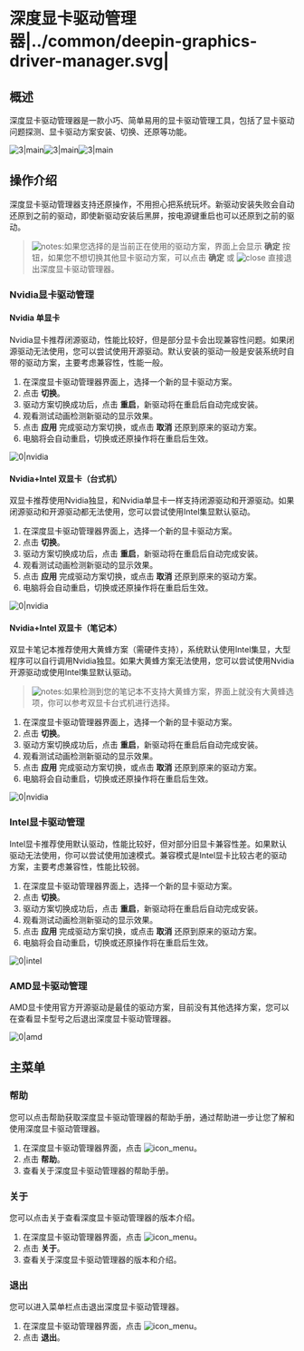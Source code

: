# 深度显卡驱动管理器|../common/deepin-graphics-driver-manager.svg|

## 概述

深度显卡驱动管理器是一款小巧、简单易用的显卡驱动管理工具，包括了显卡驱动问题探测、显卡驱动方案安装、切换、还原等功能。

![3|main](jpg/intel.jpg)![3|main](jpg/main2.jpg)![3|main](jpg/main3.jpg)

## 操作介绍

深度显卡驱动管理器支持还原操作，不用担心把系统玩坏。新驱动安装失败会自动还原到之前的驱动，即使新驱动安装后黑屏，按电源键重启也可以还原到之前的驱动。

> ![notes](icon/notes.svg):如果您选择的是当前正在使用的驱动方案，界面上会显示 **确定** 按钮，如果您不想切换其他显卡驱动方案，可以点击 **确定** 或 ![close](icon/close.svg) 直接退出深度显卡驱动管理器。

### Nvidia显卡驱动管理

#### Nvidia 单显卡

Nvidia显卡推荐闭源驱动，性能比较好，但是部分显卡会出现兼容性问题。如果闭源驱动无法使用，您可以尝试使用开源驱动。默认安装的驱动一般是安装系统时自带的驱动方案，主要考虑兼容性，性能一般。

1. 在深度显卡驱动管理器界面上，选择一个新的显卡驱动方案。
2. 点击 **切换**。
3. 驱动方案切换成功后，点击 **重启**，新驱动将在重启后自动完成安装。
4. 观看测试动画检测新驱动的显示效果。
5. 点击 **应用** 完成驱动方案切换，或点击 **取消** 还原到原来的驱动方案。
6. 电脑将会自动重启，切换或还原操作将在重启后生效。

![0|nvidia](jpg/nvidia.jpg)

#### Nvidia+Intel 双显卡（台式机）

双显卡推荐使用Nvidia独显，和Nvidia单显卡一样支持闭源驱动和开源驱动。如果闭源驱动和开源驱动都无法使用，您可以尝试使用Intel集显默认驱动。

1. 在深度显卡驱动管理器界面上，选择一个新的显卡驱动方案。
2. 点击 **切换**。
3. 驱动方案切换成功后，点击 **重启**，新驱动将在重启后自动完成安装。
4. 观看测试动画检测新驱动的显示效果。
5. 点击 **应用** 完成驱动方案切换，或点击 **取消** 还原到原来的驱动方案。
6. 电脑将会自动重启，切换或还原操作将在重启后生效。

![0|nvidia](jpg/ni.jpg)

#### Nvidia+Intel 双显卡（笔记本）

双显卡笔记本推荐使用大黄蜂方案（需硬件支持），系统默认使用Intel集显，大型程序可以自行调用Nvidia独显。如果大黄蜂方案无法使用，您可以尝试使用Nvidia开源驱动或使用Intel集显默认驱动。

> ![notes](icon/notes.svg):如果检测到您的笔记本不支持大黄蜂方案，界面上就没有大黄蜂选项，你可以参考双显卡台式机进行选择。

1. 在深度显卡驱动管理器界面上，选择一个新的显卡驱动方案。
2. 点击 **切换**。
3. 驱动方案切换成功后，点击 **重启**，新驱动将在重启后自动完成安装。
4. 观看测试动画检测新驱动的显示效果。
5. 点击 **应用** 完成驱动方案切换，或点击 **取消** 还原到原来的驱动方案。
6. 电脑将会自动重启，切换或还原操作将在重启后生效。

![0|nvidia](jpg/bluebee.jpg)

### Intel显卡驱动管理

Intel显卡推荐使用默认驱动，性能比较好，但对部分旧显卡兼容性差。如果默认驱动无法使用，你可以尝试使用加速模式。兼容模式是Intel显卡比较古老的驱动方案，主要考虑兼容性，性能比较弱。

1. 在深度显卡驱动管理器界面上，选择一个新的显卡驱动方案。
2. 点击 **切换**。
3. 驱动方案切换成功后，点击 **重启**，新驱动将在重启后自动完成安装。
4. 观看测试动画检测新驱动的显示效果。
5. 点击 **应用** 完成驱动方案切换，或点击 **取消** 还原到原来的驱动方案。
6. 电脑将会自动重启，切换或还原操作将在重启后生效。

![0|intel](jpg/intel.jpg)

### AMD显卡驱动管理

AMD显卡使用官方开源驱动是最佳的驱动方案，目前没有其他选择方案，您可以在查看显卡型号之后退出深度显卡驱动管理器。

![0|amd](jpg/amd.jpg)

## 主菜单

### 帮助

您可以点击帮助获取深度显卡驱动管理器的帮助手册，通过帮助进一步让您了解和使用深度显卡驱动管理器。

1. 在深度显卡驱动管理器界面，点击 ![icon_menu](icon/icon_menu.svg)。
2. 点击 **帮助**。
3. 查看关于深度显卡驱动管理器的帮助手册。


### 关于

您可以点击关于查看深度显卡驱动管理器的版本介绍。

1. 在深度显卡驱动管理器界面，点击 ![icon_menu](icon/icon_menu.svg)。
2. 点击 **关于**。
3. 查看关于深度显卡驱动管理器的版本和介绍。


### 退出

您可以进入菜单栏点击退出深度显卡驱动管理器。

1. 在深度显卡驱动管理器界面，点击 ![icon_menu](icon/icon_menu.svg)。
2. 点击 **退出**。

